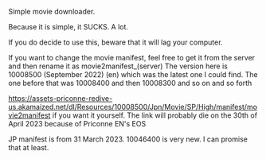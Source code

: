 Simple movie downloader. 

Because it is simple, it SUCKS. A lot.



If you do decide to use this, beware that it will lag your computer. 

If you want to change the movie manifest, feel free to get it from the server and then rename it as movie2manifest_(server)
The version here is 10008500 (September 2022) (en) which was the latest one I could find. The one before that was 10008400 and then 10008300 and so on and so forth

https://assets-priconne-redive-us.akamaized.net/dl/Resources/10008500/Jpn/Movie/SP/High/manifest/movie2manifest if you want it yourself. The link will probably die on the 30th of April 2023 because of Priconne EN's EOS

JP manifest is from 31 March 2023. 10046400 is very new. I can promise that at least.
